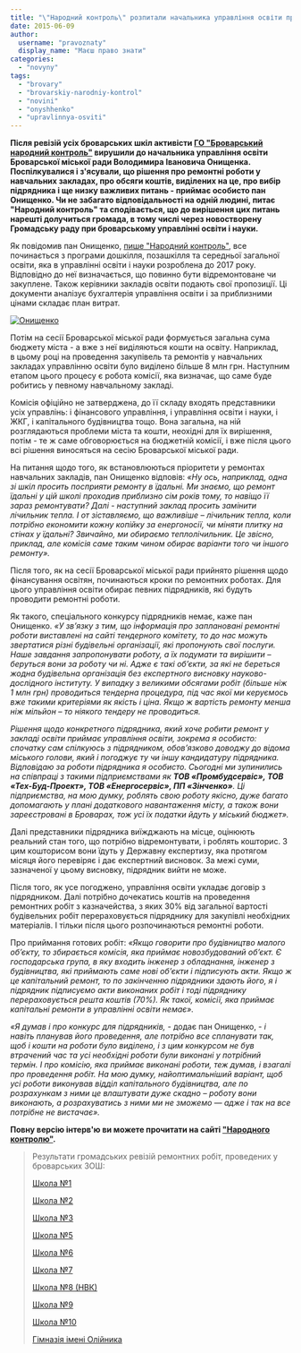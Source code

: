 ```yaml
---
title: "\"Народний контроль\" розпитали начальника управління освіти про ремонти у школах Броварів"
date: 2015-06-09
author: 
  username: "pravoznaty"
  display_name: "Маєш право знати"
categories: 
  - "novyny"
tags: 
  - "brovary"
  - "brovarskiy-narodniy-kontrol"
  - "novini"
  - "onyshhenko"
  - "upravlinnya-osviti"
---
```


**Після ревізій усіх броварських шкіл активісти [ГО "Броварський народний контроль"](https://nk.mybrovary.com/) вирушили до начальника управління освіти Броварської міської ради Володимира Івановича Онищенка. Поспілкувалися і з'ясували, що рішення про ремонтні роботи у навчальних закладах, про обсяги коштів, виділених на це, про вибір підрядника і ще низку важливих питань - приймає особисто пан Онищенко. Чи не забагато відповідальності на одній людині, питає "Народний контроль" та сподівається, що до вирішення цих питань нарешті долучиться громада, в тому числі через новостворену Громадську раду при броварському управлінні освіти і науки.**

Як повідомив пан Онищенко, [пише "Народний контроль"](https://nk.mybrovary.com/v-i-onishhenko-pro-protseduru-zaluchennya-koshtiv-na-remontni-roboti-v-shkolah/), все починається з програми дошкілля, позашкілля та середньої загальної освіти, яка в управлінні освіти і науки розроблена до 2017 року. Відповідно до неї визначається, що повинно бути відремонтоване чи закуплене. Також керівники закладів освіти подають свої пропозиції. Ці документи аналізує бухгалтерія управління освіти і за приблизними цінами складає план витрат.

[![Онищенко](https://mpz.brovary.org/wp-content/uploads/2015/06/Onyshhenko.jpg)](https://mpz.brovary.org/wp-content/uploads/2015/06/Onyshhenko.jpg)

Потім на сесії Броварської міської ради формується загальна сума бюджету міста - а вже з неї виділяються кошти на освіту. Наприклад, в цьому році на проведення закупівель та ремонтів у навчальних закладах управлінню освіти було виділено більше 8 млн грн. Наступним етапом цього процесу є робота комісії, яка визначає, що саме буде робитись у певному навчальному закладі.

Комісія офіційно не затверджена, до її складу входять представники усіх управлінь: і фінансового управління, і управління освіти і науки, і ЖКГ, і капітального будівництва тощо. Вона загальна, на ній розглядаються проблеми міста та кошти, неохідні для їх вирішення, потім - те ж саме обговорюється на бюджетній комісії, і вже після цього всі рішення виносяться на сесію Броварської міської ради.

На питання щодо того, як встановлюються пріоритети у ремонтах навчальних закладів, пан Онищенко відповів: _«Ну ось, наприклад, одна зі шкіл просить посприяти ремонту в їдальні. Ми знаємо, що ремонт їдальні у цій школі проходив приблизно сім років тому, то навіщо її зараз ремонтувати? Далі - наступний заклад просить замінити лічильник тепла. І от зіставляємо, що важливіше – лічильник тепла, коли потрібно економити кожну копійку за енергоносії, чи міняти плитку на стінах у їдальні? Звичайно, ми обираємо теплолічильник. Це звісно, приклад, але комісія саме таким чином обирає варіанти того чи іншого ремонту»._

Після того, як на сесії Броварської міської ради прийнято рішення щодо фінансування освітян, починаються кроки по ремонтних роботах. Для цього управління освіти обирає певних підрядників, які будуть проводити ремонтні роботи.

Як такого, спеціального конкурсу підрядників немає, каже пан Онищенко. _«У зв’язку з тим, що інформація про заплановані ремонтні роботи виставлені на сайті тендерного комітету, то до нас можуть звертатися різні будівельні організації, які пропонують свої послуги. Наше завдання запропонувати роботу, а їх подумати та вирішити – беруться вони за роботу чи ні. Адже є такі об’єкти, за які не береться жодна будівельна організація без експертного висновку науково-дослідного інституту._ _У випадку з великими обсягами робіт (більше ніж 1 млн грн) проводиться тендерна процедура, під час якої ми керуємось вже такими критеріями як якість і ціна._ _Якщо ж вартість ремонту менша ніж мільйон – то ніякого тендеру не проводиться._

_Рішення щодо конкретного підрядника, який хоче робити ремонт у закладі освіти приймає управління освіти, зокрема я особисто: спочатку сам спілкуюсь з підрядником, обов’язково доводжу до відома міського голови, який і погоджує ту чи іншу кандидатуру підрядника. Відповідаю за роботи підрядника я особисто. Сьогодні ми зупинились на співпраці з такими підприємствами як **ТОВ «Промбудсервіс», ТОВ «Тех-Буд-Проект», ТОВ «Енергосервіс», ПП «Зінченко»**. Ці підприємства, на мою думку, роблять свою роботу якісно, дуже багато допомагають у плані додаткового навантаження місту, а також вони зареєстровані в Броварах, тож усі їх податки йдуть у міський бюджет»._

Далі представники підрядника виїжджають на місце, оцінюють реальний стан того, що потрібно відремонтувати, і роблять кошторис. З цим кошторисом вони їдуть у Державну експертизу, яка протягом місяця його перевіряє і дає експертний висновок. За межі суми, зазначеної у цьому висновку, підрядник вийти не може.

Після того, як усе погоджено, управління освіти укладає договір з підрядником. Далі потрібно дочекатись коштів на проведення ремонтних робіт з казначейства, з яких 30% від загальної вартості будівельних робіт перераховується підряднику для закупівлі необхідних матеріалів. І тільки після цього розпочинаються ремонтні роботи.

Про приймання готових робіт: _«Якщо говорити про будівництво малого об’єкту, то збирається комісія, яка приймає новозбудований об’єкт. Є господарська група, в яку входить інженер з обладнання, інженер з будівництва, які приймають саме нові об’єкти і підписують акти. Якщо ж це капітальний ремонт, то по закінченню підрядники здають його, я і підрядник підписуємо акти виконаних робіт і тоді підряднику перераховується решта коштів (70%). Як такої, комісії, яка приймає капітальні ремонти в управлінні освіти немає»._

_«Я думав і про конкурс для підрядників, -_ додає пан Онищенко, _- і навіть планував його проведення, але потрібно все спланувати так, щоб і кошти на роботи було виділено, і з цим конкурсом не був втрачений час та усі необхідні роботи були виконані у потрібний термін. І про комісію, яка приймає виконані роботи, теж думав, і взагалі про проведення робіт. На мою думку, найоптимальніший варіант, щоб усі роботи виконував відділ капітального будівництва, але по розрахункам з ними це влаштувати дуже скадно – роботу вони виконають, а розрахуватись з ними ми не зможемо — адже і так на все потрібне не вистачає»._

**Повну версію інтерв'ю ви можете прочитати на сайті ["Народного контролю"](https://nk.mybrovary.com/v-i-onishhenko-pro-protseduru-zaluchennya-koshtiv-na-remontni-roboti-v-shkolah/).**

> Результати громадських ревізій ремонтних робіт, проведених у броварських ЗОШ:
> 
> [Школа №1](https://nk.mybrovary.com/perevirka-provedenogo-remontu-v-zosh-1/)
> 
> [Школа №2](https://nk.mybrovary.com/sekreti-vedennya-gospodarstva-vid-direktora-shkoli-2/)
> 
> [Школа №3](https://nk.mybrovary.com/pereglyad-stanu-shkoli-3/)
> 
> [Школа №5](https://nk.mybrovary.com/nashi-vrazhennya-vid-remontu-v-shkoli-5/)
> 
> [Школа №6](https://nk.mybrovary.com/shkola-6-nu-duzhe-bagato-pitan/)
> 
> [Школа №7](https://nk.mybrovary.com/shkola-7-abo-yak-treba-vikoristovuvati-usi-mozhlivi-shlyahi-virishennya-problem/)
> 
> [Школа №8 (НВК)](https://nk.mybrovary.com/yakiy-remont-bude-provedeniy-u-shkoli-8/)
> 
> [Школа №9](https://nk.mybrovary.com/remont-v-shkoli-9-abo-shho-krashhe-robiti-spochatku-dumati-chi-robiti/)
> 
> [Школа №10](https://nk.mybrovary.com/pro-remont-u-shkoli-10/)
> 
> [Гімназія імені Олійника](https://nk.mybrovary.com/gimnaziya-im-oliynika-pro-horoshe-i-problemi/)
